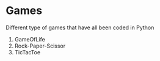 # Games
Different type of games that have all been coded in Python

1. GameOfLife
2. Rock-Paper-Scissor
3. TicTacToe

